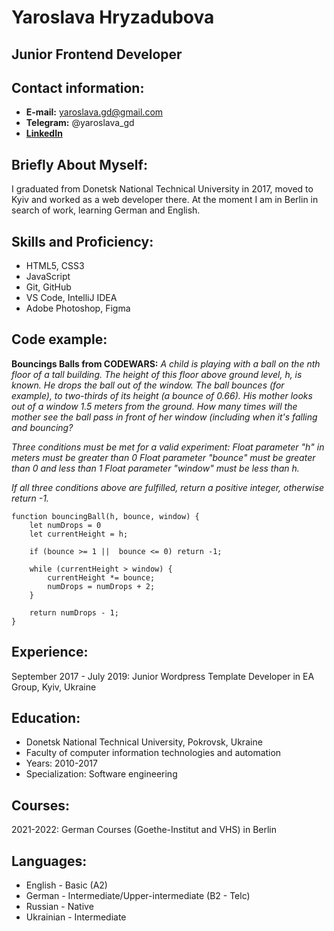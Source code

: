 # Yaroslava Hryzadubova

## Junior Frontend Developer

## Contact information:
* __E-mail:__ yaroslava.gd@gmail.com
* __Telegram:__ @yaroslava_gd
* [__LinkedIn__](https://www.linkedin.com/in/yaroslava-hryzadubova-7725a4147/)

## Briefly About Myself:
I graduated from Donetsk National Technical University in 2017, moved to Kyiv and worked as a web developer there. At the moment I am in Berlin in search of work, learning German and English.

## Skills and Proficiency:
* HTML5, CSS3
* JavaScript
* Git, GitHub
* VS Code, IntelliJ IDEA
* Adobe Photoshop, Figma

## Code example:
__Bouncings Balls from CODEWARS:__ _A child is playing with a ball on the nth floor of a tall building. The height of this floor above ground level, h, is known._
_He drops the ball out of the window. The ball bounces (for example), to two-thirds of its height (a bounce of 0.66)._
_His mother looks out of a window 1.5 meters from the ground._
_How many times will the mother see the ball pass in front of her window (including when it's falling and bouncing?_

_Three conditions must be met for a valid experiment:_
_Float parameter "h" in meters must be greater than 0_
_Float parameter "bounce" must be greater than 0 and less than 1_
_Float parameter "window" must be less than h._

_If all three conditions above are fulfilled, return a positive integer, otherwise return -1._

```
function bouncingBall(h, bounce, window) {
    let numDrops = 0
    let currentHeight = h;
    
    if (bounce >= 1 ||  bounce <= 0) return -1;

    while (currentHeight > window) {
        currentHeight *= bounce;
        numDrops = numDrops + 2;
    }

    return numDrops - 1;
}
```

## Experience:
September 2017 - July 2019: Junior Wordpress Template Developer in EA Group, Kyiv, Ukraine

## Education:
* Donetsk National Technical University, Pokrovsk, Ukraine
* Faculty of computer information technologies and automation
* Years: 2010-2017
* Specialization: Software engineering

## Courses:
2021-2022: German Courses (Goethe-Institut and VHS) in Berlin

## Languages:
* English - Basic (A2)
* German - Intermediate/Upper-intermediate (B2 - Telc)
* Russian - Native
* Ukrainian - Intermediate